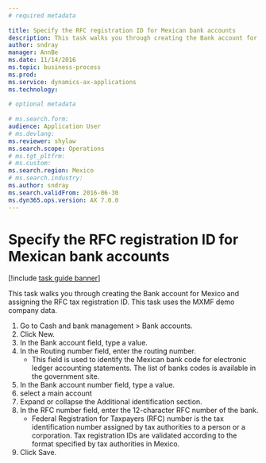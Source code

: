 ```yaml
--- 
# required metadata 
 
title: Specify the RFC registration ID for Mexican bank accounts
description: This task walks you through creating the Bank account for Mexico and assigning the RFC tax registration ID. 
author: sndray
manager: AnnBe 
ms.date: 11/14/2016
ms.topic: business-process 
ms.prod:  
ms.service: dynamics-ax-applications 
ms.technology:  
 
# optional metadata 
 
# ms.search.form:   
audience: Application User 
# ms.devlang:  
ms.reviewer: shylaw
ms.search.scope: Operations 
# ms.tgt_pltfrm:  
# ms.custom:  
ms.search.region: Mexico
# ms.search.industry: 
ms.author: sndray
ms.search.validFrom: 2016-06-30 
ms.dyn365.ops.version: AX 7.0.0 
---
```

# Specify the RFC registration ID for Mexican bank accounts

[!include [task guide banner](../../includes/task-guide-banner.md)]

This task walks you through creating the Bank account for Mexico and assigning the RFC tax registration ID. This task uses the MXMF demo company data.

1. Go to Cash and bank management > Bank accounts.
2. Click New.
3. In the Bank account field, type a value.
4. In the Routing number field, enter the routing number.
    * This field is used to identify the Mexican bank code for electronic ledger accounting statements.  The list of banks codes is available in the government site.  
5. In the Bank account number field, type a value.
6. select a main account
7. Expand or collapse the Additional identification section.
8. In the RFC number field, enter the 12-character RFC number of the bank.
    * Federal Registration for Taxpayers (RFC) number  is the tax identification number assigned by tax authorities to a person or a corporation. Tax registration IDs are validated according to the format specified by tax authorities in Mexico.  
9. Click Save.

